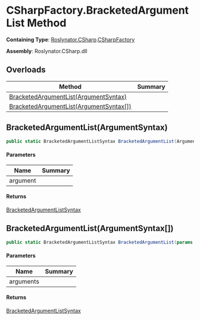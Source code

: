 # CSharpFactory\.BracketedArgumentList Method

**Containing Type**: [Roslynator.CSharp](../../README.md)\.[CSharpFactory](../README.md)

**Assembly**: Roslynator\.CSharp\.dll

## Overloads

| Method | Summary |
| ------ | ------- |
| [BracketedArgumentList(ArgumentSyntax)](#Roslynator_CSharp_CSharpFactory_BracketedArgumentList_Microsoft_CodeAnalysis_CSharp_Syntax_ArgumentSyntax_) | |
| [BracketedArgumentList(ArgumentSyntax\[\])](#Roslynator_CSharp_CSharpFactory_BracketedArgumentList_Microsoft_CodeAnalysis_CSharp_Syntax_ArgumentSyntax___) | |

## BracketedArgumentList\(ArgumentSyntax\)<a name="Roslynator_CSharp_CSharpFactory_BracketedArgumentList_Microsoft_CodeAnalysis_CSharp_Syntax_ArgumentSyntax_"></a>

```csharp
public static BracketedArgumentListSyntax BracketedArgumentList(ArgumentSyntax argument)
```

#### Parameters

| Name | Summary |
| ---- | ------- |
| argument | |

#### Returns

[BracketedArgumentListSyntax](https://docs.microsoft.com/en-us/dotnet/api/microsoft.codeanalysis.csharp.syntax.bracketedargumentlistsyntax)

## BracketedArgumentList\(ArgumentSyntax\[\]\)<a name="Roslynator_CSharp_CSharpFactory_BracketedArgumentList_Microsoft_CodeAnalysis_CSharp_Syntax_ArgumentSyntax___"></a>

```csharp
public static BracketedArgumentListSyntax BracketedArgumentList(params ArgumentSyntax[] arguments)
```

#### Parameters

| Name | Summary |
| ---- | ------- |
| arguments | |

#### Returns

[BracketedArgumentListSyntax](https://docs.microsoft.com/en-us/dotnet/api/microsoft.codeanalysis.csharp.syntax.bracketedargumentlistsyntax)

